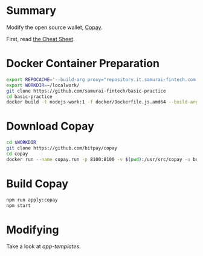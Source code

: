 # Summary

Modify the open source wallet, [Copay](https://github.com/bitpay/copay).

First, read [the Cheat Sheet](CheatSheet.md).

# Docker Container Preparation

```bash
export REPOCACHE='--build-arg proxy="repository.it.samurai-fintech.com:3142" '
export WORKDIR=~/localwork/
git clone https://github.com/samurai-fintech/basic-practice
cd basic-practice
docker build -t nodejs-work:1 -f docker/Dockerfile.js.amd64 --build-arg useruid=$(id -u $USER) $REPOCACHE  .
```


# Download Copay

```bash
cd $WORKDIR
git clone https://github.com/bitpay/copay
cd copay
docker run --name copay.run -p 8100:8100 -v $(pwd):/usr/src/copay -u builder --rm=true --workdir=/usr/src/copay -it nodejs-work:1 /bin/bash
```

# Build Copay

```bash
npm run apply:copay
npm start
```

# Modifying

Take a look at *app-templates*. 
